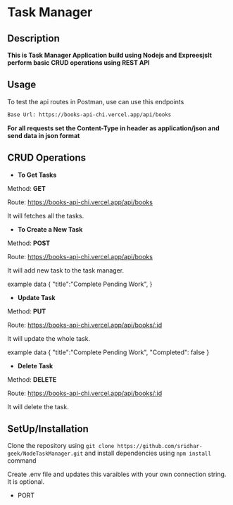 # Task Manager

## Description

**This is Task Manager Application build using Nodejs and ExpreesjsIt perform basic CRUD operations using REST API**

## Usage

To test the api routes in Postman, use can use this endpoints

```sh
Base Url: https://books-api-chi.vercel.app/api/books
```

**For all requests set the Content-Type in header as application/json and send data in json format**

## CRUD Operations

 - **To Get Tasks**

 Method: **GET**

 Route:  https://books-api-chi.vercel.app/api/books

It will fetches all the tasks.

- **To Create a New Task**

Method: **POST**

 Route: https://books-api-chi.vercel.app/api/books

It will add new task to the task manager.

example data {
"title":"Complete Pending Work",
}

- **Update Task**

Method: **PUT**

 Route:  https://books-api-chi.vercel.app/api/books/:id

It will update the whole task.

example data {
"title":"Complete Pending Work",
"Completed": false
}
- **Delete Task**

Method: **DELETE**

 Route:  https://books-api-chi.vercel.app/api/books/:id

It will delete the task.


## SetUp/Installation
 Clone the repository using `git clone https://github.com/sridhar-geek/NodeTaskManager.git` 
 and install dependencies using `npm install` command

Create .env file and updates this varaibles with your own connection string.  It is optional.

- PORT
